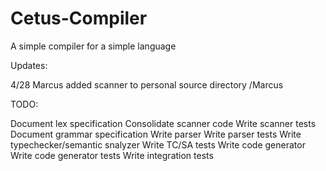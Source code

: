 # Cetus-Compiler
A simple compiler for a simple language

Updates:

4/28 Marcus added scanner to personal source directory /Marcus

TODO:

Document lex specification
Consolidate scanner code
Write scanner tests
Document grammar specification
Write parser
Write parser tests
Write typechecker/semantic snalyzer
Write TC/SA tests
Write code generator
Write code generator tests
Write integration tests

